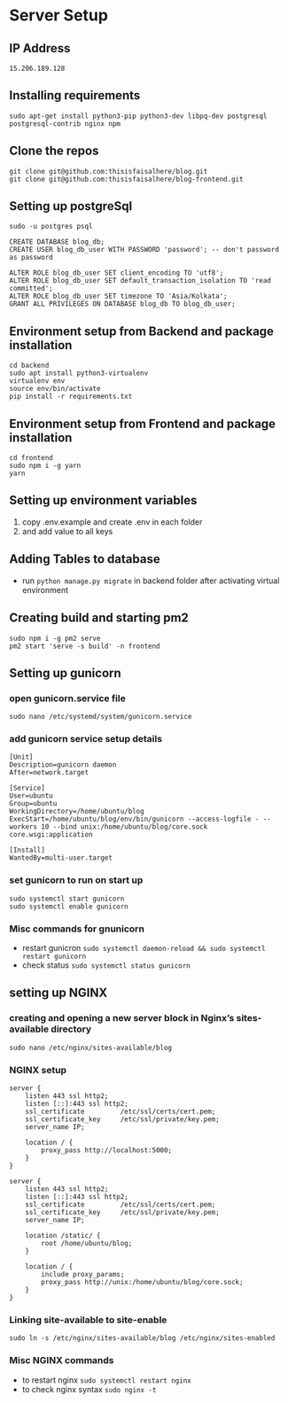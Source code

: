 # Server Setup

## IP Address

```
15.206.189.128
```

## Installing requirements

```
sudo apt-get install python3-pip python3-dev libpq-dev postgresql postgresql-contrib nginx npm
```

## Clone the repos

```
git clone git@github.com:thisisfaisalhere/blog.git
git clone git@github.com:thisisfaisalhere/blog-frontend.git
```

## Setting up postgreSql

```
sudo -u postgres psql

CREATE DATABASE blog_db;
CREATE USER blog_db_user WITH PASSWORD 'password'; -- don't password as password

ALTER ROLE blog_db_user SET client_encoding TO 'utf8';
ALTER ROLE blog_db_user SET default_transaction_isolation TO 'read committed';
ALTER ROLE blog_db_user SET timezone TO 'Asia/Kolkata';
GRANT ALL PRIVILEGES ON DATABASE blog_db TO blog_db_user;
```

## Environment setup from Backend and package installation

```
cd backend
sudo apt install python3-virtualenv
virtualenv env
source env/bin/activate
pip install -r requirements.txt
```

## Environment setup from Frontend and package installation

```
cd frontend
sudo npm i -g yarn
yarn
```

## Setting up environment variables

1. copy .env.example and create .env in each folder
2. and add value to all keys

## Adding Tables to database

- run `python manage.py migrate` in backend folder after activating virtual environment

## Creating build and starting pm2

```
sudo npm i -g pm2 serve
pm2 start 'serve -s build' -n frontend
```

## Setting up gunicorn

### open gunicorn.service file

```
sudo nano /etc/systemd/system/gunicorn.service
```

### add gunicorn service setup details

```
[Unit]
Description=gunicorn daemon
After=network.target

[Service]
User=ubuntu
Group=ubuntu
WorkingDirectory=/home/ubuntu/blog
ExecStart=/home/ubuntu/blog/env/bin/gunicorn --access-logfile - --workers 10 --bind unix:/home/ubuntu/blog/core.sock core.wsgi:application

[Install]
WantedBy=multi-user.target
```

### set gunicorn to run on start up

```
sudo systemctl start gunicorn
sudo systemctl enable gunicorn
```

### Misc commands for gnunicorn

- restart gunicron `sudo systemctl daemon-reload && sudo systemctl restart gunicorn`
- check status `sudo systemctl status gunicorn`

## setting up NGINX

### creating and opening a new server block in Nginx’s sites-available directory

```
sudo nano /etc/nginx/sites-available/blog
```

### NGINX setup

```
server {
    listen 443 ssl http2;
    listen [::]:443 ssl http2;
    ssl_certificate         /etc/ssl/certs/cert.pem;
    ssl_certificate_key     /etc/ssl/private/key.pem;
    server_name IP;

    location / {
        proxy_pass http://localhost:5000;
    }
}

server {
    listen 443 ssl http2;
    listen [::]:443 ssl http2;
    ssl_certificate         /etc/ssl/certs/cert.pem;
    ssl_certificate_key     /etc/ssl/private/key.pem;
    server_name IP;

    location /static/ {
        root /home/ubuntu/blog;
    }

    location / {
        include proxy_params;
        proxy_pass http://unix:/home/ubuntu/blog/core.sock;
    }
}

```

### Linking site-available to site-enable

```
sudo ln -s /etc/nginx/sites-available/blog /etc/nginx/sites-enabled
```

### Misc NGINX commands

- to restart nginx `sudo systemctl restart nginx`
- to check nginx syntax `sudo nginx -t`
